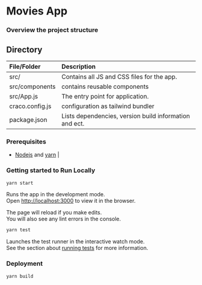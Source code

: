 # Movies App


### Overview the project structure

## Directory

|        File/Folder        |                                       Description                                        |
| :----------------------- | :--------------------------------------------------------------------------------------- |
|           src/            |                        Contains all JS and CSS files for the app.                         |
| src/components |                contains reusable components                |
|        src/App.js         |                             The entry point for application.                              |
|       craco.config.js        |                 configuration as tailwind bundler                   |
|       package.json        |                  Lists dependencies, version build information and ect.

### Prerequisites

- [Nodejs](https://nodejs.org/en/) and [yarn](https://yarnpkg.com/getting-started/install)
                   |

### Getting started to Run Locally

   ```bash
   yarn start
   ```

Runs the app in the development mode.\
Open [http://localhost:3000](http://localhost:3000) to view it in the browser.

The page will reload if you make edits.\
You will also see any lint errors in the console.

   ```bash
   yarn test
   ```

Launches the test runner in the interactive watch mode.\
See the section about [running tests](https://facebook.github.io/create-react-app/docs/running-tests) for more information.


### Deployment

   ```bash
   yarn build
   ```

